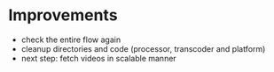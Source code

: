 # Improvements

- check the entire flow again
- cleanup directories and code (processor, transcoder and platform)
- next step: fetch videos in scalable manner
